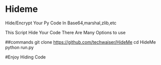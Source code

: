 # Hideme
Hide/Encrypt Your Py Code In Base64,marshal,zlib,etc

This Script Hide Your Code There Are Many Options to use 

##commands 
git clone https://github.com/techwaiser/HideMe
cd HideMe
python run.py

#Enjoy Hiding Code
